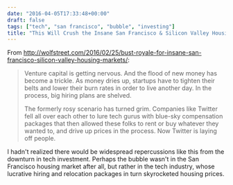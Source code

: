 ```yaml
---
date: "2016-04-05T17:33:48+00:00"
draft: false
tags: ["tech", "san francisco", "bubble", "investing"]
title: "This Will Crush the Insane San Francisco & Silicon Valley Housing Bubble | Wolf Street"
---
```

From http://wolfstreet.com/2016/02/25/bust-royale-for-insane-san-francisco-silicon-valley-housing-markets/:

>Venture capital is getting nervous. And the flood of new money has become a trickle. As money dries up, startups have to tighten their belts and lower their burn rates in order to live another day. In the process, big hiring plans are shelved.
>
>The formerly rosy scenario has turned grim. Companies like Twitter fell all over each other to lure tech gurus with blue-sky compensation packages that then allowed these folks to rent or buy whatever they wanted to, and drive up prices in the process. Now Twitter is laying off people.

I hadn't realized there would be widespread repercussions like this from the downturn in tech investment. Perhaps the bubble wasn't in the San Francisco housing market after all, but rather in the tech industry, whose lucrative hiring and relocation packages in turn skyrocketed housing prices.